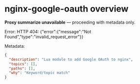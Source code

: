 # nginx-google-oauth overview

**Proxy summarize unavailable** — proceeding with metadata only.

Error: HTTP 404: {"error":{"message":"Not Found","type":"invalid_request_error"}}

Metadata:
```json
{
  "description": "Lua module to add Google OAuth to nginx",
  "topics": [],
  "paths": [],
  "why": "Keyword/topic match"
}
```